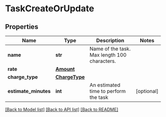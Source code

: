 # TaskCreateOrUpdate

## Properties
Name | Type | Description | Notes
------------ | ------------- | ------------- | -------------
**name** | **str** | Name of the task. Max length 100 characters. | 
**rate** | [**Amount**](Amount.md) |  | 
**charge_type** | [**ChargeType**](ChargeType.md) |  | 
**estimate_minutes** | **int** | An estimated time to perform the task | [optional] 

[[Back to Model list]](../README.md#documentation-for-models) [[Back to API list]](../README.md#documentation-for-api-endpoints) [[Back to README]](../README.md)



